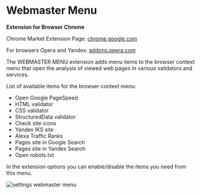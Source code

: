 # Webmaster Menu

**Extension for Browser Chrome**

Chrome Market Extension Page: [chrome.google.com](https://chrome.google.com/webstore/detail/webmaster-menu/bjnkfhenfiekcfbkgpkblcbldphjkldc)

For browsers Opera and Yandex: [addons.opera.com](https://addons.opera.com/ru/extensions/details/webmaster-menu/)

The WEBMASTER MENU extension adds menu items to the browser context menu that open the analysis of viewed web pages in various validators and services.

List of available items for the browser context menu:
- Open Google PageSpeed
- HTML validator
- CSS validator
- StructuredData validator
- Check site icons
- Yandex IKS site
- Alexa Traffic Ranks
- Pages site in Google Search
- Pages site in Yandex Search
- Open robots.txt

In the extension options you can enable/disable the items you need from this menu.

![settings webmaster menu](https://raw.githubusercontent.com/WebVPF/webmaster-menu/master/img/screen-settings.jpg)
